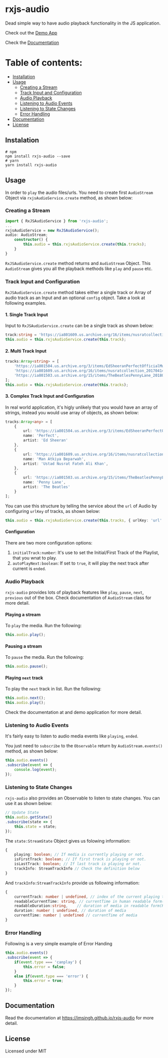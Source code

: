 # rxjs-audio
Dead simple way to have audio playback functionality in the JS application.

Check out the [Demo App](https://imsingh.github.io/ngx-audio-app)

Check the [Documentation](https://imsingh.github.io/rxjs-audio)

# Table of contents:
- [Installation](#installation)
- [Usage](#usage)
    - [Creating a Stream](#creating-a-stream)
    - [Track Input and Configuration](#track-input-and-configuration)
    - [Audio Playback](#audio-playback)
    - [Listening to Audio Events](#listening-to-audio-events)
    - [Listening to State Changes](#listening-to-state-changes)
    - [Error Handling](#error-handling)
- [Documentation](#documentation)
- [License](#license)

## Instalation

```
# npm
npm install rxjs-audio --save
# yarn
yarn install rxjs-audio
```

## Usage

In order to `play` the audio files/urls. You need to create first `AudioStream` Object via `rxjsAudioService.create` method, as shown below:

### Creating a Stream
```ts
import { RxJSAudioService } from 'rxjs-audio';
...
rxjsAudioService = new RxJSAudioService();
audio: AudioStream;
    constructor() {
        this.audio = this.rxjsAudioService.create(this.tracks);
    }
}
```
`RxJSAudioService.create` method returns and `AudioStream` Object. This `AudioStream` gives you all the playback methods like `play` and `pause` etc.

### Track Input and Configuration

`RxJSAudioService.create` method takes either a single track or Array of audio track as an Input and an optional `config` object. Take a look at following examples.

#### 1. Single Track Input

Input to `RxJSAudioService.create` can be a single track as shown below:

```ts
track:string = 'https://ia801609.us.archive.org/16/items/nusratcollection_20170414_0953/Man%20Atkiya%20Beparwah%20De%20Naal%20Nusrat%20Fateh%20Ali%20Khan.mp3';
this.audio = this.rxjsAudioService.create(this.track);
```

#### 2. Multi Track Input

```ts
tracks:Array<string> = [
    'https://ia801504.us.archive.org/3/items/EdSheeranPerfectOfficialMusicVideoListenVid.com/Ed_Sheeran_-_Perfect_Official_Music_Video%5BListenVid.com%5D.mp3',
    'https://ia801609.us.archive.org/16/items/nusratcollection_20170414_0953/Man%20Atkiya%20Beparwah%20De%20Naal%20Nusrat%20Fateh%20Ali%20Khan.mp3',
    'https://ia801503.us.archive.org/15/items/TheBeatlesPennyLane_201805/The%20Beatles%20-%20Penny%20Lane.mp3',
];
this.audio = this.rxjsAudioService.create(this.tracks);
```

#### 3. Complex Track Input and Configuration

In real world application, it's higly unlikely that you would have an array of strings, instead you would use array of objects, as shown below:

```ts
tracks:Array<any> = [
    { 
        url: 'https://ia801504.us.archive.org/3/items/EdSheeranPerfectOfficialMusicVideoListenVid.com/Ed_Sheeran_-_Perfect_Official_Music_Video%5BListenVid.com%5D.mp3',
        name: 'Perfect',
        artist: 'Ed Sheeran'
    },
    {
        url: 'https://ia801609.us.archive.org/16/items/nusratcollection_20170414_0953/Man%20Atkiya%20Beparwah%20De%20Naal%20Nusrat%20Fateh%20Ali%20Khan.mp3',
        name: 'Man Atkiya Beparwah',
        artist: 'Ustad Nusrat Fateh Ali Khan',
    },
    {
        url: 'https://ia801503.us.archive.org/15/items/TheBeatlesPennyLane_201805/The%20Beatles%20-%20Penny%20Lane.mp3',
        name: 'Penny Lane',
        artist: 'The Beatles'
    }
];
```

You can use this structure by telling the service about the `url` of Audio by configuring `urlKey` of tracks, as shown below:
```ts
this.audio = this.rxjsAudioService.create(this.tracks, { urlKey: 'url' })
```
#### Configuration
There are two more configuration options:
1. `initialTrack:number`: It's use to set the Initial/First Track of the Playlist, that you wnat to play.
2. `autoPlayNext:boolean`: If set to `true`, it will play the next track after current is `ended`.

### Audio Playback

`rxjs-audio` provides lots of playback features like `play`, `pause`, `next`, `previous` out of the box. Check documentation of `AudioStream` class for more detail.

#### Playing a stream

To `play` the media. Run the following:

```ts
this.audio.play();
```

#### Pausing a stream

To `pause` the media. Run the following:

```ts
this.audio.pause();
```

#### Playing `next` track

To play the `next` track in list. Run the following:

```ts
this.audio.next();
this.audio.play();
```

Check the documentation at  and demo application for more detail.

### Listening to Audio Events

It's fairly easy to listen to audio media events like `playing`, `ended`. 

You just need to `subscribe` to the `Observable` return by `AudioStream.events()` method, as shown below:
```ts
this.audio.events()
.subscribe(event => {
    console.log(event);
});
```

### Listening to State Changes
`rxjs-audio` also provides an Observable to listen to state changes. You can use it as shown below:

```ts
// Update State
this.audio.getState()
.subscribe(state => {
    this.state = state;
});
```

The `state:StreamState` Object gives us folowing information:
```ts
{
    playing: boolean; // If media is currently playing or not.
    isFirstTrack: boolean; // If first track is playing or not.
    isLastTrack: boolean; // If last track is playing or not.
    trackInfo: StreamTrackInfo // Check the definition below
}
```

And `trackInfo:StreamTrackInfo` provide us following information:

```ts
{
    currentTrack: number | undefined, // index of the current playing track
    readableCurrentTime: string, // currentTime in human readable form(HH:MM:ss)
    readableDuration:string,    // duration of media in readable form(HH:MM:ss)
    duration: number | undefined, // duration of media
    currentTime: number | undefined // currentTime of media
}
```

### Error Handling

Following is a very simple example of Error Handing

```ts
this.audio.events()
.subscribe(event => {
    if(event.type === 'canplay') {
        this.error = false;
    }
    else if(event.type === 'error') {
        this.error = true;
    }
});
```

## Documentation
Read the documentation at <https://imsingh.github.io/rxjs-audio> for more detail.

## License
Licensed under MIT

